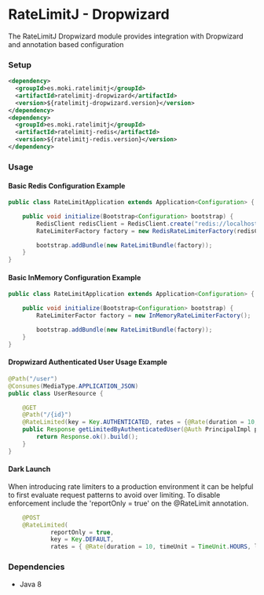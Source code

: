 RateLimitJ - Dropwizard
======================

The RateLimitJ Dropwizard module provides integration with Dropwizard and annotation based configuration
 
### Setup
 
 ```xml
 <dependency>
   <groupId>es.moki.ratelimitj</groupId>
   <artifactId>ratelimitj-dropwizard</artifactId>
   <version>${ratelimitj-dropwizard.version}</version>
 </dependency>
 <dependency>
   <groupId>es.moki.ratelimitj</groupId>
   <artifactId>ratelimitj-redis</artifactId>
   <version>${ratelimitj-redis.version}</version>
 </dependency>
 ```
 
### Usage

#### Basic Redis Configuration Example
```java
public class RateLimitApplication extends Application<Configuration> {

    public void initialize(Bootstrap<Configuration> bootstrap) {
        RedisClient redisClient = RedisClient.create("redis://localhost:7006");
        RateLimiterFactory factory = new RedisRateLimiterFactory(redisClient);

        bootstrap.addBundle(new RateLimitBundle(factory));
    }
}
```

#### Basic InMemory Configuration Example
```java
public class RateLimitApplication extends Application<Configuration> {

    public void initialize(Bootstrap<Configuration> bootstrap) {
        RateLimiterFactor factory = new InMemoryRateLimiterFactory();

        bootstrap.addBundle(new RateLimitBundle(factory));
    }
}
```

#### Dropwizard Authenticated User Usage Example
```java
@Path("/user")
@Consumes(MediaType.APPLICATION_JSON)
public class UserResource {

    @GET
    @Path("/{id}")
    @RateLimited(key = Key.AUTHENTICATED, rates = {@Rate(duration = 10, timeUnit = TimeUnit.HOURS, limit = 10)})
    public Response getLimitedByAuthenticatedUser(@Auth PrincipalImpl principle, @PathParam("id") final Integer id) {
        return Response.ok().build();
    }
}
```

#### Dark Launch
When introducing rate limiters to a production environment it can be helpful to first evaluate request patterns to avoid over limiting.
To disable enforcement include the 'reportOnly = true' on the @RateLimit annotation.

```java
    @POST
    @RateLimited(
            reportOnly = true,
            key = Key.DEFAULT, 
            rates = { @Rate(duration = 10, timeUnit = TimeUnit.HOURS, limit = 5) })
```


### Dependencies

* Java 8

